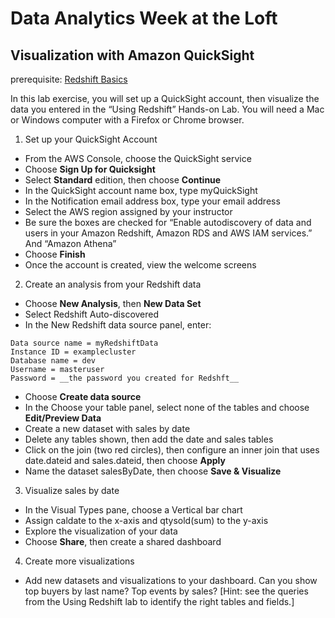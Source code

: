 # Data Analytics Week at the Loft
## Visualization with Amazon QuickSight

prerequisite: [Redshift Basics](https://github.com/wrbaldwin/da-week/blob/master/Labs/Redshift-Basics.md)

In this lab exercise, you will set up a QuickSight account, then visualize the data you entered in the “Using Redshift” Hands-on Lab. You will need a Mac or Windows computer with a Firefox or Chrome browser.

1.	Set up your QuickSight Account
*	From the AWS Console, choose the QuickSight service
*	Choose **Sign Up for Quicksight**
*	Select **Standard** edition, then choose **Continue**
*	In the QuickSight account name box, type myQuickSight
*	In the Notification email address box, type your email address
*	Select the AWS region assigned by your instructor
*	Be sure the boxes are checked for “Enable autodiscovery of data and users in your Amazon Redshift, Amazon RDS and AWS IAM services.” And “Amazon Athena”
*	Choose **Finish**
*	Once the account is created, view the welcome screens

2.	Create an analysis from your Redshift data
*	Choose **New Analysis**, then **New Data Set**
* Select Redshift Auto-discovered
*	In the New Redshift data source panel, enter:

```
Data source name = myRedshiftData
Instance ID = examplecluster
Database name = dev
Username = masteruser
Password = __the password you created for Redshft__
```

*	Choose **Create data source**
*	In the Choose your table panel, select none of the tables and choose **Edit/Preview Data**
 
*	Create a new dataset with sales by date
*	Delete any tables shown, then add the date and sales tables
*	Click on the join (two red circles), then configure an inner join that uses date.dateid and sales.dateid, then choose **Apply**
*	Name the dataset salesByDate, then choose **Save & Visualize**

3.	Visualize sales by date
*	In the Visual Types pane, choose a Vertical bar chart
*	Assign caldate to the x-axis and qtysold(sum) to the y-axis
*	Explore the visualization of your data
*	Choose **Share**, then create a shared dashboard

4.	Create more visualizations
*	Add new datasets and visualizations to your dashboard. Can you show top buyers by last name? Top events by sales?
[Hint: see the queries from the Using Redshift lab to identify the right tables and fields.]

